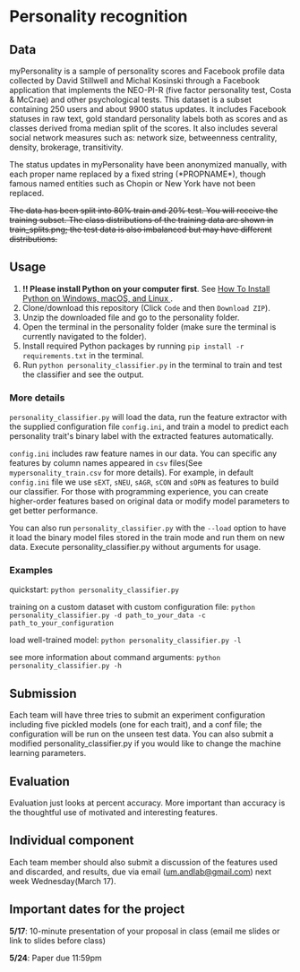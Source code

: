 # Personality recognition

## Data

myPersonality is a sample of personality scores and Facebook profile data collected by David Stillwell and Michal Kosinski through a Facebook application that implements the NEO-PI-R (five factor personality test, Costa & McCrae) and other psychological tests. This dataset is a subset containing 250 users and about 9900 status updates. It includes Facebook statuses in raw text, gold standard personality labels both as scores and as classes derived froma median split of the scores. It also includes several social network measures such as: network size, betweenness centrality, density, brokerage, transitivity.

The status updates in myPersonality have been anonymized manually, with each proper name replaced by a fixed string (\*PROPNAME\*), though famous named entities such as Chopin or New York have not been replaced.

~~The data has been split into 80% train and 20% test. You will receive the training subset. The class distributions of the training data are shown in train_splits.png; the test data is also imbalanced but may have different distributions.~~

## Usage

1. **!! Please install Python on your computer first**. See [How To Install Python on Windows, macOS, and Linux
](https://kinsta.com/knowledgebase/install-python/).
2. Clone/download this repository (Click `Code` and then `Download ZIP`).
3. Unzip the downloaded file and go to the personality folder.
4. Open the terminal in the personality folder (make sure the terminal is currently navigated to the folder).
5. Install required Python packages by running `pip install -r requirements.txt` in the terminal.
6. Run `python personality_classifier.py` in the terminal to train and test the classifier and see the output.

### More details

`personality_classifier.py` will load the data, run the feature extractor with the supplied configuration file `config.ini`, and train a model to predict each personality trait's binary label  with the extracted features automatically.

`config.ini` includes raw feature names in our data. You can specific any features by column names appeared in `csv` files(See `mypersonality_train.csv` for more details). For example, in default `config.ini` file we use `sEXT`, `sNEU`, `sAGR`, `sCON` and `sOPN` as features to build our classifier. For those with programming experience, you can create higher-order features based on original data or modify model parameters to get better performance.

You can also run `personality_classifier.py` with the `--load` option to have it load the binary model files stored in the train mode and run them on new data. Execute personality_classifier.py without arguments for usage.

### Examples

quickstart: `python personality_classifier.py`

training on a custom dataset with custom configuration file: `python personality_classifier.py -d path_to_your_data -c path_to_your_configuration`

load well-trained model: `python personality_classifier.py -l`

see more information about command arguments: `python personality_classifier.py -h`

## Submission

Each team will have three tries to submit an experiment configuration including five pickled models (one for each trait), and a conf file; the configuration will be run on the unseen test data. You can also submit a modified personality_classifier.py if you would like to change the machine learning parameters.

## Evaluation

Evaluation just looks at percent accuracy. More important than accuracy is the thoughtful use of motivated and interesting features.

## Individual component

Each team member should also submit a discussion of the features used and discarded, and results, due via email (um.andlab@gmail.com) next week Wednesday(March 17).

## Important dates for the project

**5/17**: 10-minute presentation of your proposal in class (email me slides or link to slides before class)

**5/24**: Paper due 11:59pm
